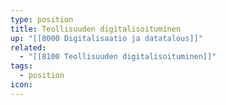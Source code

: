 ```yaml
---
type: position
title: Teollisuuden digitalisoituminen
up: "[[8000 Digitalisaatio ja datatalous]]"
related:
  - "[[8100 Teollisuuden digitalisoituminen]]"
tags:
  - position
icon:
---
```



